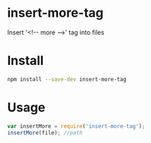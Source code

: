 # insert-more-tag
Insert  '&lt;!-- more -->'  tag into files
# Install
```bash
npm install --save-dev insert-more-tag
```
# Usage
```javascript
var insertMore = require('insert-more-tag');
insertMore(file); //path
```
